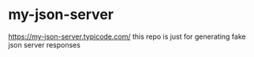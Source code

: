 # my-json-server
https://my-json-server.typicode.com/ this repo is just for generating fake json server responses
